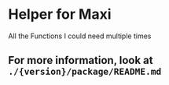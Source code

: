 # Helper for Maxi

All the Functions I could need multiple times

## For more information, look at `./{version}/package/README.md`